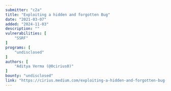```yaml
---
submitter: "c2a"
title: "Exploiting a hidden and forgotten Bug"
date: "2021-03-07"
added: "2024-11-03"
description: ""
vulnerabilities: [
    "SSRF"
]
programs: [
    "undisclosed"
]
authors: [
    "Aditya Verma (@0cirius0)"
]
bounty: "undisclosed"
link: "https://cirius.medium.com/exploiting-a-hidden-and-forgotten-bug-49ce7ad4de39"
---
```




